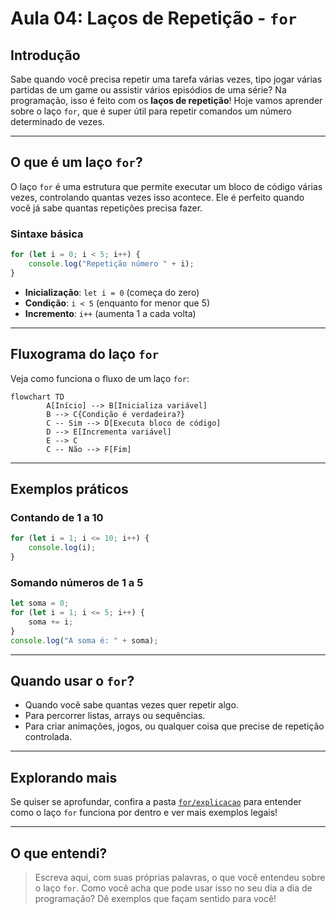 # Aula 04: Laços de Repetição - `for`

## Introdução

Sabe quando você precisa repetir uma tarefa várias vezes, tipo jogar várias partidas de um game ou assistir vários episódios de uma série? Na programação, isso é feito com os **laços de repetição**! Hoje vamos aprender sobre o laço `for`, que é super útil para repetir comandos um número determinado de vezes.

---

## O que é um laço `for`?

O laço `for` é uma estrutura que permite executar um bloco de código várias vezes, controlando quantas vezes isso acontece. Ele é perfeito quando você já sabe quantas repetições precisa fazer.

### Sintaxe básica

```javascript
for (let i = 0; i < 5; i++) {
    console.log("Repetição número " + i);
}
```

- **Inicialização**: `let i = 0` (começa do zero)
- **Condição**: `i < 5` (enquanto for menor que 5)
- **Incremento**: `i++` (aumenta 1 a cada volta)

---

## Fluxograma do laço `for`

Veja como funciona o fluxo de um laço `for`:

```mermaid
flowchart TD
        A[Início] --> B[Inicializa variável]
        B --> C{Condição é verdadeira?}
        C -- Sim --> D[Executa bloco de código]
        D --> E[Incrementa variável]
        E --> C
        C -- Não --> F[Fim]
```

---

## Exemplos práticos

### Contando de 1 a 10

```javascript
for (let i = 1; i <= 10; i++) {
    console.log(i);
}
```

### Somando números de 1 a 5

```javascript
let soma = 0;
for (let i = 1; i <= 5; i++) {
    soma += i;
}
console.log("A soma é: " + soma);
```

---

## Quando usar o `for`?

- Quando você sabe quantas vezes quer repetir algo.
- Para percorrer listas, arrays ou sequências.
- Para criar animações, jogos, ou qualquer coisa que precise de repetição controlada.

---

## Explorando mais

Se quiser se aprofundar, confira a pasta [`for/explicacao`](./explicacao/README.md) para entender como o laço `for` funciona por dentro e ver mais exemplos legais!

---

## O que entendi?

> Escreva aqui, com suas próprias palavras, o que você entendeu sobre o laço `for`. Como você acha que pode usar isso no seu dia a dia de programação? Dê exemplos que façam sentido para você!
